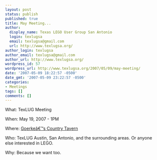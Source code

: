 ```yaml
---
layout: post
status: publish
published: true
title: May Meeting...
author:
  display_name: Texas LEGO User Group San Antonio
  login: texlugsa
  email: texlugsa@gmail.com
  url: http://www.texlugsa.org/
author_login: texlugsa
author_email: texlugsa@gmail.com
author_url: http://www.texlugsa.org/
wordpress_id: 57
wordpress_url: http://www.texlugsa.org/2007/05/09/may-meeting/
date: '2007-05-09 18:22:57 -0500'
date_gmt: '2007-05-09 23:22:57 -0500'
categories:
- Meetings
tags: []
comments: []
---
```

<p>What: TexLUG Meeting</p>
<p>When: May 19, 2007 - 1PM</p>
<p>Where: <a href="http://maps.google.com/maps?f=q&amp;hl=en&amp;q=1901+Weil+Road,+Marion,+Texas+78124&amp;ll=29.594058,-98.200607&amp;spn=0.017352,0.036607&amp;om=1" title="1901 Weil Road in Marion, Texas 78124">Goerke&acirc;&euro;&trade;s Country Tavern</a></p>
<p>Who: TexLUG Austin, San Antonio, and the surrounding areas. Or anyone else interested in LEGO.</p>
<p>Why: Because we want too.</p>
